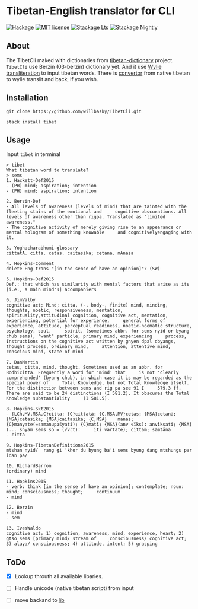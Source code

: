 # Tibetan-English translator for CLI

[![Hackage](https://img.shields.io/hackage/v/tibet.svg)](https://hackage.haskell.org/package/tibet)
[![MIT license](https://img.shields.io/badge/license-MIT-blue.svg)](LICENSE)
[![Stackage Lts](http://stackage.org/package/tibet/badge/lts)](http://stackage.org/lts/package/tibet)
[![Stackage Nightly](http://stackage.org/package/tibet/badge/nightly)](http://stackage.org/nightly/package/tibet)

## About

The TibetCli maked with dictionaries from [tibetan-dictionary](https://github.com/christiansteinert/tibetan-dictionary) project. `TibetCli` use Berzin (03-berzin) dictionary yet. And it use [Wylie transliteration](https://en.wikipedia.org/wiki/Wylie_transliteration) to input tibetan words. There is [convertor](http://www.digitaltibetan.org/cgi-bin/wylie.pl) from native tibetan to wylie translit and back, if you wish.

## Installation

    git clone https://github.com/willbasky/TibetCli.git

    stack install tibet

## Usage

Input `tibet` in terminal

    > tibet
    What tibetan word to translate?
    > sems
    1. Hackett-Def2015
    - (PH) mind; aspiration; intention
    - (PH) mind; aspiration; intention

    2. Berzin-Def
    - All levels of awareness (levels of mind) that are tainted with the fleeting stains of the emotional and     cognitive obscurations. All levels of awareness other than rigpa. Translated as "limited awareness."
    - The cognitive activity of merely giving rise to an appearance or mental hologram of something knowable     and cognitivelyengaging with it.

    3. Yoghacharabhumi-glossary
    cittatA. citta. cetas. caitasika; cetana. mAnasa

    4. Hopkins-Comment
    delete Eng trans "[in the sense of have an opinion]"? (SW)

    5. Hopkins-Def2015
    Def.: that which has similarity with mental factors that arise as its [i.e., a main mind's] accompaniers

    6. JimValby
    cognitive act; Mind; citta, (-, body-, finite) mind, minding, thoughts, noetic, responsiveness, mentation,     spirituality,attitudinal cognition, cognitive act, mentation, experiencing, potential for experience,     general forms of experience, attitude, perceptual readiness, noetic-noematic structure, psychology, soul,     spirit, (sometimes abbr. for sems nyid or byang chub sems), "want" particle, primary mind, experiencing     process, Instructions on the cognitive act written by gnyen dpal dbyangs, thought process, ordinary mind,     attention, attentive mind, conscious mind, state of mind

    7. DanMartin
    cetas, citta, mind, thought. Sometimes used as an abbr. for Bodhicitta. Frequently a word for 'mind' that     is not 'clearly comprehended' (byang chub), in which case it is may be regarded as the special power of     Total Knowledge, but not Total Knowledge itself. For the distinction between sems and rig pa see 91 I     579.3 ff. There are said to be 24 distinctions (I 581.2). It obscures the Total Knowledge substantiality     (I 581.5).

    8. Hopkins-Skt2015
    - {LCh,MV,MSA,C}citta; {C}cittatā; {C,MSA,MV}cetas; {MSA}cetanā; {MSA}cetasika; {MSA}caitasika; {C,MSA}    manas; {C}manyate(=samanupaśyati); {C}matī; {MSA}(anv √īkṣ): anvīkṣati; {MSA}(... snyam sems so = (√vṛt):     iti vartate); cittam; saṃtāna
    - citta

    9. Hopkins-TibetanDefinitions2015
    mtshan nyid/  rang gi 'khor du byung ba'i sems byung dang mtshungs par ldan pa/

    10. RichardBarron
    (ordinary) mind

    11. Hopkins2015
    - verb: think [in the sense of have an opinion]; contemplate; noun: mind; consciousness; thought;     continuum
    - mind

    12. Berzin
    - mind
    - sem

    13. IvesWaldo
    cognitive act; 1) cognition, awareness, mind, experience, heart; 2) gtso sems [primary mind/ stream of     consciousness/ cognitive act; 3) alaya/ consciousness; 4) attitude, intent; 5) grasping

## ToDo

- [x] Lookup throuth all available libaries.
- [ ] Handle unicode (native tibetan script) from input
- [ ] move backand to [lib](https://hackage.haskell.org/package/optparse-applicative-0.14.2.0)

